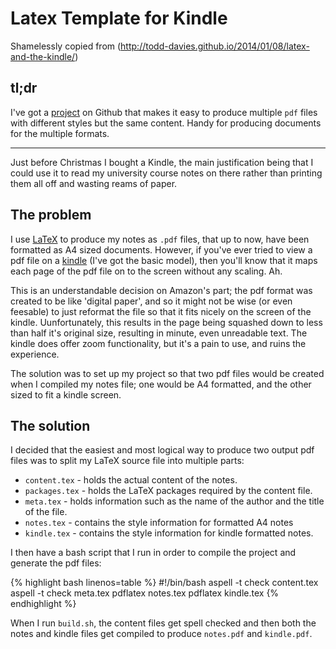 # Latex Template for Kindle

Shamelessly copied from (http://todd-davies.github.io/2014/01/08/latex-and-the-kindle/)

tl;dr
-------------

I've got a [project](https://github.com/Todd-Davies/latex-template) on Github
that makes it easy to produce multiple `pdf` files with different styles but the
same content. Handy for producing documents for the multiple formats.

---------------------------------------

Just before Christmas I bought a Kindle, the main justification being that I
could use it to read my university course notes on there rather than printing
them all off and wasting reams of paper.

The problem
-------------

I use [LaTeX](http://en.wikipedia.org/wiki/LaTeX) to produce my notes as `.pdf`
files, that up to now, have been formatted as A4 sized documents. However, if
you've ever tried to view a pdf file on a
[kindle](http://www.amazon.co.uk/gp/product/B007HCCOD0/ref=ksfs_sz) (I've got
the basic model), then you'll know that it maps each page of the pdf file on to
the screen without any scaling. Ah.

This is an understandable decision on Amazon's part; the pdf format was created
to be like 'digital paper', and so it might not be wise (or even feesable) to
just reformat the file so that it fits nicely on the screen of the kindle.
Uunfortunately, this results in the page being squashed down to less than half
it's original size, resulting in minute, even unreadable text. The kindle does
offer zoom functionality, but it's a pain to use, and ruins the experience.

The solution was to set up my project so that two pdf files would be created
when I compiled my notes file; one would be A4 formatted, and the other sized to
fit a kindle screen.

<!--more-->

The solution
-------------

I decided that the easiest and most logical way to produce two output pdf files
was to split my LaTeX source file into multiple parts:
 - `content.tex` - holds the actual content of the notes.
 - `packages.tex` - holds the LaTeX packages required by the content file.
 - `meta.tex` - holds information such as the name of the author and the title of the file.
 - `notes.tex` - contains the style information for formatted A4 notes
 - `kindle.tex` - contains the style information for kindle formatted notes.

I then have a bash script that I run in order to compile the project and
generate the pdf files:

{% highlight bash linenos=table %}
#!/bin/bash
aspell -t check content.tex
aspell -t check meta.tex
pdflatex notes.tex
pdflatex kindle.tex
{% endhighlight %}

When I run `build.sh`, the content files get spell checked and then both the
notes and kindle files get compiled to produce `notes.pdf` and `kindle.pdf`.
